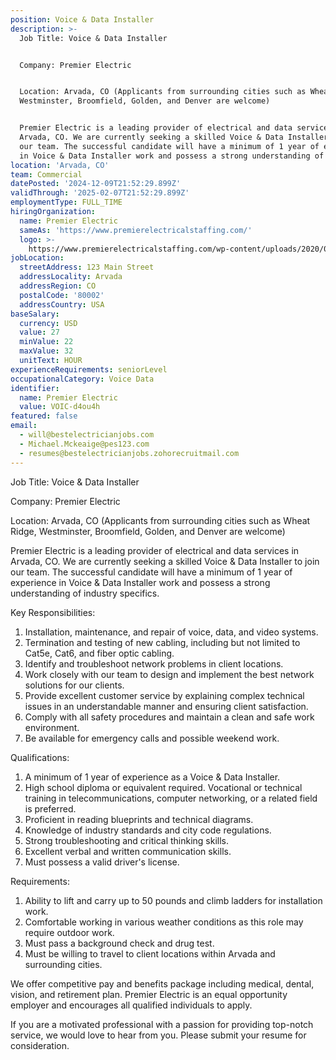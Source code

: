 ```yaml
---
position: Voice & Data Installer
description: >-
  Job Title: Voice & Data Installer


  Company: Premier Electric


  Location: Arvada, CO (Applicants from surrounding cities such as Wheat Ridge,
  Westminster, Broomfield, Golden, and Denver are welcome)


  Premier Electric is a leading provider of electrical and data services in
  Arvada, CO. We are currently seeking a skilled Voice & Data Installer to join
  our team. The successful candidate will have a minimum of 1 year of experience
  in Voice & Data Installer work and possess a strong understanding of in...
location: 'Arvada, CO'
team: Commercial
datePosted: '2024-12-09T21:52:29.899Z'
validThrough: '2025-02-07T21:52:29.899Z'
employmentType: FULL_TIME
hiringOrganization:
  name: Premier Electric
  sameAs: 'https://www.premierelectricalstaffing.com/'
  logo: >-
    https://www.premierelectricalstaffing.com/wp-content/uploads/2020/05/Premier-Electrical-Staffing-logo.png
jobLocation:
  streetAddress: 123 Main Street
  addressLocality: Arvada
  addressRegion: CO
  postalCode: '80002'
  addressCountry: USA
baseSalary:
  currency: USD
  value: 27
  minValue: 22
  maxValue: 32
  unitText: HOUR
experienceRequirements: seniorLevel
occupationalCategory: Voice Data
identifier:
  name: Premier Electric
  value: VOIC-d4ou4h
featured: false
email:
  - will@bestelectricianjobs.com
  - Michael.Mckeaige@pes123.com
  - resumes@bestelectricianjobs.zohorecruitmail.com
---
```




Job Title: Voice & Data Installer

Company: Premier Electric

Location: Arvada, CO (Applicants from surrounding cities such as Wheat Ridge, Westminster, Broomfield, Golden, and Denver are welcome)

Premier Electric is a leading provider of electrical and data services in Arvada, CO. We are currently seeking a skilled Voice & Data Installer to join our team. The successful candidate will have a minimum of 1 year of experience in Voice & Data Installer work and possess a strong understanding of industry specifics.

Key Responsibilities:

1. Installation, maintenance, and repair of voice, data, and video systems.
2. Termination and testing of new cabling, including but not limited to Cat5e, Cat6, and fiber optic cabling.
3. Identify and troubleshoot network problems in client locations.
4. Work closely with our team to design and implement the best network solutions for our clients.
5. Provide excellent customer service by explaining complex technical issues in an understandable manner and ensuring client satisfaction.
6. Comply with all safety procedures and maintain a clean and safe work environment.
7. Be available for emergency calls and possible weekend work.

Qualifications:

1. A minimum of 1 year of experience as a Voice & Data Installer.
2. High school diploma or equivalent required. Vocational or technical training in telecommunications, computer networking, or a related field is preferred.
3. Proficient in reading blueprints and technical diagrams.
4. Knowledge of industry standards and city code regulations.
5. Strong troubleshooting and critical thinking skills.
6. Excellent verbal and written communication skills.
7. Must possess a valid driver's license.

Requirements:

1. Ability to lift and carry up to 50 pounds and climb ladders for installation work.
2. Comfortable working in various weather conditions as this role may require outdoor work.
3. Must pass a background check and drug test.
4. Must be willing to travel to client locations within Arvada and surrounding cities.

We offer competitive pay and benefits package including medical, dental, vision, and retirement plan. Premier Electric is an equal opportunity employer and encourages all qualified individuals to apply. 

If you are a motivated professional with a passion for providing top-notch service, we would love to hear from you. Please submit your resume for consideration.